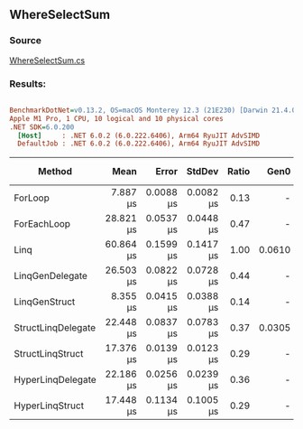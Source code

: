 ﻿## WhereSelectSum

### Source
[WhereSelectSum.cs](../../LinqGen.Benchmarks/Cases/WhereSelectSum.cs)

### Results:
``` ini

BenchmarkDotNet=v0.13.2, OS=macOS Monterey 12.3 (21E230) [Darwin 21.4.0]
Apple M1 Pro, 1 CPU, 10 logical and 10 physical cores
.NET SDK=6.0.200
  [Host]     : .NET 6.0.2 (6.0.222.6406), Arm64 RyuJIT AdvSIMD
  DefaultJob : .NET 6.0.2 (6.0.222.6406), Arm64 RyuJIT AdvSIMD


```
|             Method |      Mean |     Error |    StdDev | Ratio |   Gen0 | Allocated | Alloc Ratio |
|------------------- |----------:|----------:|----------:|------:|-------:|----------:|------------:|
|            ForLoop |  7.887 μs | 0.0088 μs | 0.0082 μs |  0.13 |      - |         - |        0.00 |
|        ForEachLoop | 28.821 μs | 0.0537 μs | 0.0448 μs |  0.47 |      - |      40 B |        0.25 |
|               Linq | 60.864 μs | 0.1599 μs | 0.1417 μs |  1.00 | 0.0610 |     160 B |        1.00 |
|    LinqGenDelegate | 26.503 μs | 0.0822 μs | 0.0728 μs |  0.44 |      - |         - |        0.00 |
|      LinqGenStruct |  8.355 μs | 0.0415 μs | 0.0388 μs |  0.14 |      - |         - |        0.00 |
| StructLinqDelegate | 22.448 μs | 0.0837 μs | 0.0783 μs |  0.37 | 0.0305 |      88 B |        0.55 |
|   StructLinqStruct | 17.376 μs | 0.0139 μs | 0.0123 μs |  0.29 |      - |         - |        0.00 |
|  HyperLinqDelegate | 22.186 μs | 0.0256 μs | 0.0239 μs |  0.36 |      - |         - |        0.00 |
|    HyperLinqStruct | 17.448 μs | 0.1134 μs | 0.1005 μs |  0.29 |      - |         - |        0.00 |
